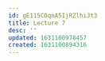 ```yaml
---
id: gE115COqnA5IjRZlhiJt3
title: Lecture 7
desc: ''
updated: 1631100978457
created: 1631100894316
---
```



